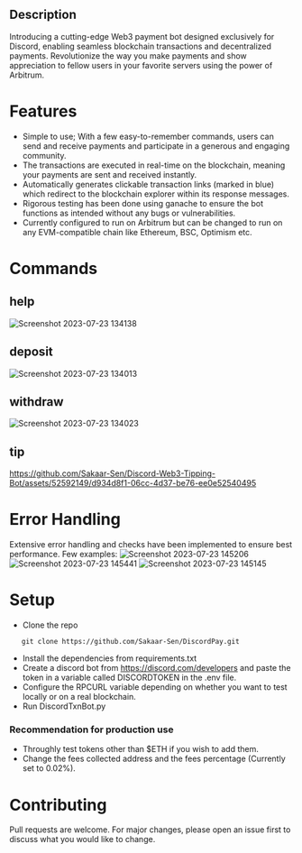 ## Description
Introducing a cutting-edge Web3 payment bot designed exclusively for Discord, enabling seamless blockchain transactions and decentralized payments. Revolutionize the way you make payments and show appreciation to fellow users in your favorite servers using the power of Arbitrum.

# Features 
- Simple to use; With a few easy-to-remember commands, users can send and receive payments and participate in a generous and engaging community.
- The transactions are executed in real-time on the blockchain, meaning your payments are sent and received instantly.
- Automatically generates clickable transaction links (marked in blue) which redirect to the blockchain explorer within its response messages.
- Rigorous testing has been done using ganache to ensure the bot functions as intended without any bugs or vulnerabilities.
- Currently configured to run on Arbitrum but can be changed to run on any EVM-compatible chain like Ethereum, BSC, Optimism etc.
   
# Commands 

## help
![Screenshot 2023-07-23 134138](https://github.com/Sakaar-Sen/Discord-Web3-Tipping-Bot/assets/52592149/f79a2c8c-a3e7-4070-a7de-af91cccf182a)

## deposit
![Screenshot 2023-07-23 134013](https://github.com/Sakaar-Sen/Discord-Web3-Tipping-Bot/assets/52592149/c8a000a3-9688-479b-9d02-14f3548ad6db)

## withdraw
![Screenshot 2023-07-23 134023](https://github.com/Sakaar-Sen/Discord-Web3-Tipping-Bot/assets/52592149/bd9dc7e6-54ed-40dc-afb1-82d5411fe1fe)

## tip 
https://github.com/Sakaar-Sen/Discord-Web3-Tipping-Bot/assets/52592149/d934d8f1-06cc-4d37-be76-ee0e52540495

# Error Handling 
Extensive error handling and checks have been implemented to ensure best performance. Few examples:
![Screenshot 2023-07-23 145206](https://github.com/Sakaar-Sen/Discord-Web3-Tipping-Bot/assets/52592149/849e015e-1c23-4143-80fe-b2e4dbc742e0)
![Screenshot 2023-07-23 145441](https://github.com/Sakaar-Sen/Discord-Web3-Tipping-Bot/assets/52592149/3e11c6e3-b890-48e7-83f6-230ce41ea663)
![Screenshot 2023-07-23 145145](https://github.com/Sakaar-Sen/Discord-Web3-Tipping-Bot/assets/52592149/3d870cb1-6788-41fa-a54c-583b0f3dd9e7)


# Setup
- Clone the repo 
```
   git clone https://github.com/Sakaar-Sen/DiscordPay.git
```
- Install the dependencies from requirements.txt
- Create a discord bot from https://discord.com/developers and paste the token in a variable called DISCORDTOKEN in the .env file.
- Configure the RPCURL variable depending on whether you want to test locally or on a real blockchain.
- Run DiscordTxnBot.py

### Recommendation for production use 
- Throughly test tokens other than $ETH if you wish to add them.
- Change the fees collected address and the fees percentage (Currently set to 0.02%).

# Contributing
Pull requests are welcome. For major changes, please open an issue first to discuss what you would like to change.




  

